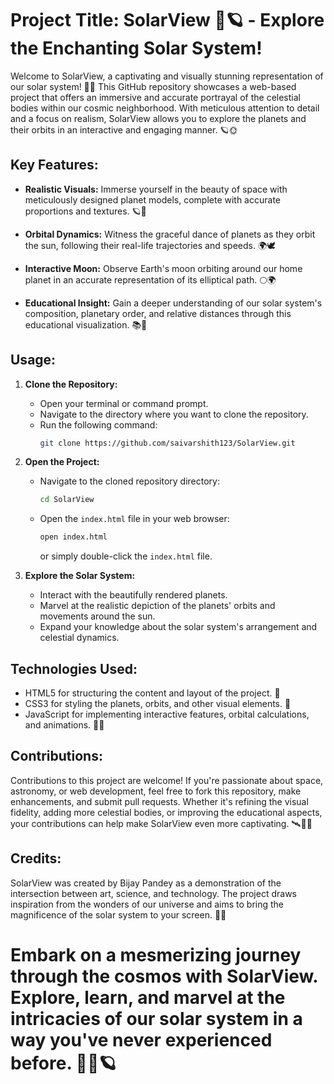 # Project Title: SolarView 🌌🪐 - Explore the Enchanting Solar System!

Welcome to SolarView, a captivating and visually stunning representation of our solar system! 🚀✨ This GitHub repository showcases a web-based project that offers an immersive and accurate portrayal of the celestial bodies within our cosmic neighborhood. With meticulous attention to detail and a focus on realism, SolarView allows you to explore the planets and their orbits in an interactive and engaging manner. 🪐🌞

## Key Features:

- **Realistic Visuals:** Immerse yourself in the beauty of space with meticulously designed planet models, complete with accurate proportions and textures. 🪐🎨

- **Orbital Dynamics:** Witness the graceful dance of planets as they orbit the sun, following their real-life trajectories and speeds. 🌍🕊️

- **Interactive Moon:** Observe Earth's moon orbiting around our home planet in an accurate representation of its elliptical path. 🌕🌍

- **Educational Insight:** Gain a deeper understanding of our solar system's composition, planetary order, and relative distances through this educational visualization. 📚🌌

## Usage:

1. **Clone the Repository:**
    - Open your terminal or command prompt.
    - Navigate to the directory where you want to clone the repository.
    - Run the following command:
      ```bash
      git clone https://github.com/saivarshith123/SolarView.git
      ```

2. **Open the Project:**
    - Navigate to the cloned repository directory:
      ```bash
      cd SolarView
      ```
    - Open the `index.html` file in your web browser:
      ```bash
      open index.html
      ```
      or simply double-click the `index.html` file.

3. **Explore the Solar System:**
    - Interact with the beautifully rendered planets.
    - Marvel at the realistic depiction of the planets' orbits and movements around the sun.
    - Expand your knowledge about the solar system's arrangement and celestial dynamics.

## Technologies Used:

- HTML5 for structuring the content and layout of the project. 🧱
- CSS3 for styling the planets, orbits, and other visual elements. 🎨
- JavaScript for implementing interactive features, orbital calculations, and animations. 🚀🌟

## Contributions:

Contributions to this project are welcome! If you're passionate about space, astronomy, or web development, feel free to fork this repository, make enhancements, and submit pull requests. Whether it's refining the visual fidelity, adding more celestial bodies, or improving the educational aspects, your contributions can help make SolarView even more captivating. 🛰️👩‍🚀

## Credits:

SolarView was created by Bijay Pandey as a demonstration of the intersection between art, science, and technology. The project draws inspiration from the wonders of our universe and aims to bring the magnificence of the solar system to your screen. 🌌🎆

# Embark on a mesmerizing journey through the cosmos with SolarView. Explore, learn, and marvel at the intricacies of our solar system in a way you've never experienced before. 🌠🌌🪐
